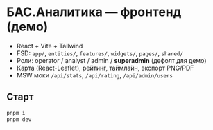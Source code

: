 
# БАС.Аналитика — фронтенд (демо)
- React + Vite + Tailwind
- FSD: `app/`, `entities/`, `features/`, `widgets/`, `pages/`, `shared/`
- Роли: operator / analyst / admin / **superadmin** (дефолт для демо)
- Карта (React-Leaflet), рейтинг, таймлайн, экспорт PNG/PDF
- MSW моки `/api/stats`, `/api/rating`, `/api/admin/users`

## Старт
```bash
pnpm i
pnpm dev
```
